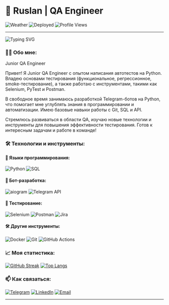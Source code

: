# 🌟 Ruslan | QA Engineer

![Weather](https://img.shields.io/badge/🌈_Weather-☀️-gold)  ![Deployed](https://img.shields.io/badge/📡_Deployed-2_online-brightgreen)  ![Profile Views](https://komarev.com/ghpvc/?username=yourusername&color=blueviolet)

---

![Typing SVG](https://readme-typing-svg.herokuapp.com/?lines=QA+Engineer;Telegram+Bot+Developer;Python+Enthusiast;Automation+Lover)

### 👨‍💻 Обо мне:
Junior QA Engineer

Привет! Я Junior QA Engineer с опытом написания автотестов на Python. Владею основами тестирования (функциональное, регрессионное, smoke-тестирование), а также работаю с инструментами, такими как Selenium, PyTest и Postman.

В свободное время занимаюсь разработкой Telegram-ботов на Python, что помогает мне углублять знания в программировании и автоматизации. Имею базовые навыки работы с Git, SQL и API.

Стремлюсь развиваться в области QA, изучаю новые технологии и инструменты для повышения эффективности тестирования. Готов к интересным задачам и работе в команде!

### 🛠 Технологии и инструменты:
#### 🐍 Языки программирования:
![Python](https://img.shields.io/badge/-Python-3776AB?logo=python&logoColor=white)
![SQL](https://img.shields.io/badge/-SQL-4479A1?logo=mysql&logoColor=white)

#### 🤖 Бот-разработка:
![aiogram](https://img.shields.io/badge/-aiogram-259B24?logo=telegram&logoColor=white)
![Telegram API](https://img.shields.io/badge/-Telegram_API-26A5E4?logo=telegram&logoColor=white)

#### 🧪 Тестирование:
![Selenium](https://img.shields.io/badge/-Selenium-43B02A?logo=selenium&logoColor=white)
![Postman](https://img.shields.io/badge/-Postman-FF6C37?logo=postman&logoColor=white)
![Jira](https://img.shields.io/badge/-Jira-0052CC?logo=jira&logoColor=white)

#### 🛠️ Другие инструменты:
![Docker](https://img.shields.io/badge/-Docker-2496ED?logo=docker&logoColor=white)
![Git](https://img.shields.io/badge/-Git-F05032?logo=git&logoColor=white)
![GitHub Actions](https://img.shields.io/badge/-GitHub_Actions-2088FF?logo=github-actions&logoColor=white)

### 📈 Моя статистика:
[![GitHub Streak](https://streak-stats.demolab.com/?user=yourusername&theme=dark)](https://git.io/streak-stats)
[![Top Langs](https://github-readme-stats.vercel.app/api/top-langs/?username=yourusername&layout=compact&theme=vision-friendly-dark)](https://github.com/anuraghazra/github-readme-stats)

### 📫 Как связаться:
[![Telegram](https://img.shields.io/badge/-Telegram-26A5E4?logo=telegram&logoColor=white)](https://t.me/yourusername)
[![LinkedIn](https://img.shields.io/badge/-LinkedIn-0A66C2?logo=linkedin&logoColor=white)](https://linkedin.com/in/yourusername)
[![Email](https://img.shields.io/badge/-Email-D14836?logo=gmail&logoColor=white)](mailto:your.email@example.com)

---


